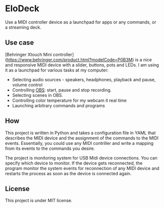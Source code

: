 # EloDeck
Use a MIDI controller device as a launchpad for apps or any commands, or a streaming deck.

## Use case
[Behringer Xtouch Mini controller] (https://www.behringer.com/product.html?modelCode=P0B3M) is a nice and responsive MIDI device with a slider, buttons, pots and LEDs. I am using it as a launchpad for various tasks at my computer:

* Selecting audio sources - speakers, headphones, playback and pause, volume control
* Controlling [OBS](https://obsproject.com/): start, pause and stop recording.
* Selecting scenes in OBS.
* Controlling color temperature for my webcam it real time
* Launching arbitrary commands and programs

## How

This project is written in Python and takes a configuration file in YAML that describes the MIDI device and the assignment of the commands to the MIDI events. Essentially, you could use any MIDI contriller and write a mapping from its events to the commands you desire.

The project is monitoring system for USB Midi device connections. You can specify which device to monitor. If the device gets reconnected, the program monitor the system events for reconnection of any MIDI device and restarts the process as soon as the device is connected again.

## License

This project is under MIT license.
